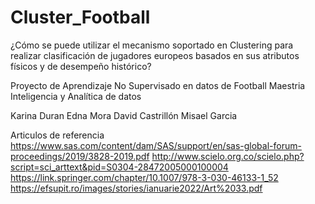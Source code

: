 # Cluster_Football

¿Cómo se puede utilizar el mecanismo soportado en Clustering para realizar clasificación de jugadores europeos basados en sus atributos físicos y de desempeño histórico?

Proyecto de Aprendizaje No Supervisado en datos de Football
Maestria Inteligencia y Analítica de datos

Karina Duran
Edna Mora
David Castrillón
Misael Garcia

Articulos de referencia
https://www.sas.com/content/dam/SAS/support/en/sas-global-forum-proceedings/2019/3828-2019.pdf
http://www.scielo.org.co/scielo.php?script=sci_arttext&pid=S0304-28472005000100004
https://link.springer.com/chapter/10.1007/978-3-030-46133-1_52
https://efsupit.ro/images/stories/ianuarie2022/Art%2033.pdf
